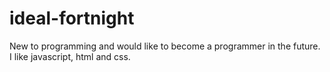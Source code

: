 # ideal-fortnight
New to programming and would like to become a programmer in the future.
I like javascript, html and css.

